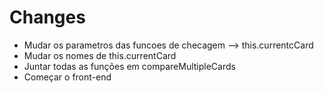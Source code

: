 # Changes
- Mudar os parametros das funcoes de checagem --> this.currentcCard
- Mudar os nomes de this.currentCard
- Juntar todas as funções em compareMultipleCards
- Começar o front-end
